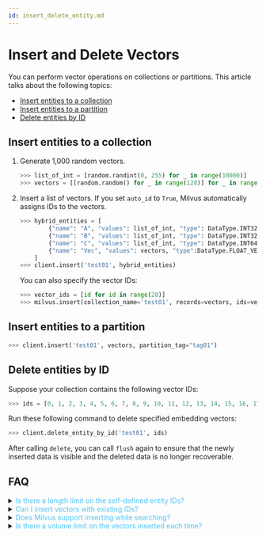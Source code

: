 ```yaml
---
id: insert_delete_entity.md
---
```



# Insert and Delete Vectors

You can perform vector operations on collections or partitions. This article talks about the following topics:

- [Insert entities to a collection](#insert-entity-to-collection)
- [Insert entities to a partition](#insert-entity-to-partition)
- [Delete entities by ID](#delete-entity)

## Insert entities to a collection
<a name="insert-entity-to-collection"></a>

1. Generate 1,000 random vectors.

   ```python
   >>> list_of_int = [random.randint(0, 255) for _ in range(10000)]
   >>> vectors = [[random.random() for _ in range(128)] for _ in range(10000)]
   ```

2. Insert a list of vectors. If you set `auto_id` to `True`, Milvus automatically assigns IDs to the vectors.

   ```python
   >>> hybrid_entities = [
           {"name": "A", "values": list_of_int, "type": DataType.INT32},
           {"name": "B", "values": list_of_int, "type": DataType.INT32},
           {"name": "C", "values": list_of_int, "type": DataType.INT64},
           {"name": "Vec", "values": vectors, "type":DataType.FLOAT_VECTOR}
       ]
   >>> client.insert('test01', hybrid_entities)
   ```

   You can also specify the vector IDs:

   ```python
   >>> vector_ids = [id for id in range(20)]
   >>> milvus.insert(collection_name='test01', records=vectors, ids=vector_ids)
   ```

## Insert entities to a partition
<a name="insert-entity-to-partition"></a>

```python
>>> client.insert('test01', vectors, partition_tag="tag01")
```

## Delete entities by ID
<a name="delete-entity"></a>

Suppose your collection contains the following vector IDs:

```python
>>> ids = [0, 1, 2, 3, 4, 5, 6, 7, 8, 9, 10, 11, 12, 13, 14, 15, 16, 17, 18, 19]
```

Run these following command to delete specified embedding vectors:

```python
>>> client.delete_entity_by_id('test01', ids)
```
<div class="alert note">
After calling <code>delete</code>, you can call <code>flush</code> again to ensure that the newly inserted data is visible and the deleted data is no longer recoverable.
</div>


## FAQ

<details>
<summary><font color="#4fc4f9">Is there a length limit on the self-defined entity IDs?</font></summary>
{{fragments/faq_id_length.md}}
</details>
<details>
<summary><font color="#4fc4f9">Can I insert vectors with existing IDs?</font></summary>
{{fragments/faq_duplicate_ids.md}}
</details>
<details>
<summary><font color="#4fc4f9">Does Milvus support inserting while searching?</font></summary>
{{fragments/faq_search_during_insert.md}}
</details>
<details>
<summary><font color="#4fc4f9">Is there a volume limit on the vectors inserted each time?</font></summary>
{{fragments/faq_data_volume_one_insertion.md}}
</details>
